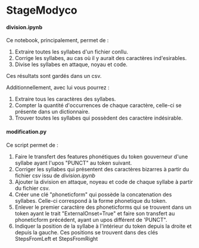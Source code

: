 # StageModyco

#### division.ipynb

Ce notebook, principalement, permet de :

1. Extraire toutes les syllabes d'un fichier conllu. 
2. Corrige les syllabes, au cas où il y aurait des caractères ind'esirables.
3. Divise les syllabes en attaque, noyau et code.

Ces résultats sont gardés dans un csv. 

Additionnellement, avec lui vous pourrez :

1. Extraire tous les caractères des syllabes.
2. Compter la quantité d'occurrences de chaque caractère, celle-ci se présente dans un dictionnaire. 
3. Trouver toutes les syllabes qui possèdent des caractère indésirable. 



#### modification.py

Ce script permet de : 

1. Faire le transfert des features phonétiques du token gouverneur d'une syllabe ayant l'upos "PUNCT" au token suivant.
2. Corriger les syllabes qui présentent des caractères bizarres à partir du fichier csv issu de _division.ipynb_
3. Ajouter la division en attaque, noyeau et code de chaque syllabe à partir du fichier csv.
4. Créer une clé "phoneticform" qui possède la concatenation des syllabes. Celle-ci correspond à la forme phonetique du token.
5. Enlever le premier caractère des phoneticforms qui se trouvent dans un token ayant le trait "ExternalOnset=True" et faire son transfert au phoneticform précédent, ayant un upos différent de 'PUNCT".
6. Indiquer la position de la syllabe à l'intérieur du token depuis la droite et depuis la gauche. Ces positions se trouvent 
dans des clés StepsFromLeft et StepsFromRight